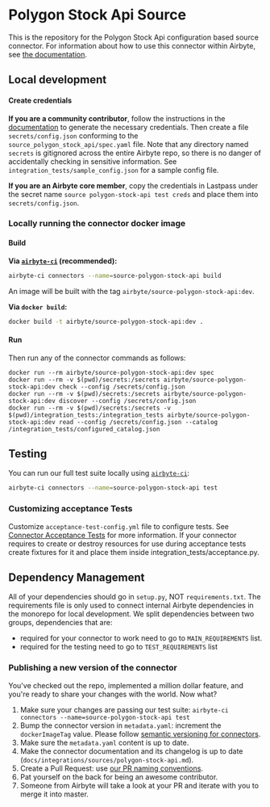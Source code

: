 # Polygon Stock Api Source

This is the repository for the Polygon Stock Api configuration based source connector. For
information about how to use this connector within Airbyte, see
[the documentation](https://docs.airbyte.io/integrations/sources/polygon-stock-api).

## Local development

#### Create credentials

**If you are a community contributor**, follow the instructions in the
[documentation](https://docs.airbyte.io/integrations/sources/polygon-stock-api) to generate the
necessary credentials. Then create a file `secrets/config.json` conforming to the
`source_polygon_stock_api/spec.yaml` file. Note that any directory named `secrets` is gitignored
across the entire Airbyte repo, so there is no danger of accidentally checking in sensitive
information. See `integration_tests/sample_config.json` for a sample config file.

**If you are an Airbyte core member**, copy the credentials in Lastpass under the secret name
`source polygon-stock-api test creds` and place them into `secrets/config.json`.

### Locally running the connector docker image

#### Build

**Via
[`airbyte-ci`](https://github.com/airbytehq/airbyte/blob/master/airbyte-ci/connectors/pipelines/README.md)
(recommended):**

```bash
airbyte-ci connectors --name=source-polygon-stock-api build
```

An image will be built with the tag `airbyte/source-polygon-stock-api:dev`.

**Via `docker build`:**

```bash
docker build -t airbyte/source-polygon-stock-api:dev .
```

#### Run

Then run any of the connector commands as follows:

```
docker run --rm airbyte/source-polygon-stock-api:dev spec
docker run --rm -v $(pwd)/secrets:/secrets airbyte/source-polygon-stock-api:dev check --config /secrets/config.json
docker run --rm -v $(pwd)/secrets:/secrets airbyte/source-polygon-stock-api:dev discover --config /secrets/config.json
docker run --rm -v $(pwd)/secrets:/secrets -v $(pwd)/integration_tests:/integration_tests airbyte/source-polygon-stock-api:dev read --config /secrets/config.json --catalog /integration_tests/configured_catalog.json
```

## Testing

You can run our full test suite locally using
[`airbyte-ci`](https://github.com/airbytehq/airbyte/blob/master/airbyte-ci/connectors/pipelines/README.md):

```bash
airbyte-ci connectors --name=source-polygon-stock-api test
```

### Customizing acceptance Tests

Customize `acceptance-test-config.yml` file to configure tests. See
[Connector Acceptance Tests](https://docs.airbyte.com/connector-development/testing-connectors/connector-acceptance-tests-reference)
for more information. If your connector requires to create or destroy resources for use during
acceptance tests create fixtures for it and place them inside integration_tests/acceptance.py.

## Dependency Management

All of your dependencies should go in `setup.py`, NOT `requirements.txt`. The requirements file is
only used to connect internal Airbyte dependencies in the monorepo for local development. We split
dependencies between two groups, dependencies that are:

- required for your connector to work need to go to `MAIN_REQUIREMENTS` list.
- required for the testing need to go to `TEST_REQUIREMENTS` list

### Publishing a new version of the connector

You've checked out the repo, implemented a million dollar feature, and you're ready to share your
changes with the world. Now what?

1. Make sure your changes are passing our test suite:
   `airbyte-ci connectors --name=source-polygon-stock-api test`
2. Bump the connector version in `metadata.yaml`: increment the `dockerImageTag` value. Please
   follow
   [semantic versioning for connectors](https://docs.airbyte.com/contributing-to-airbyte/resources/pull-requests-handbook/#semantic-versioning-for-connectors).
3. Make sure the `metadata.yaml` content is up to date.
4. Make the connector documentation and its changelog is up to date
   (`docs/integrations/sources/polygon-stock-api.md`).
5. Create a Pull Request: use
   [our PR naming conventions](https://docs.airbyte.com/contributing-to-airbyte/resources/pull-requests-handbook/#pull-request-title-convention).
6. Pat yourself on the back for being an awesome contributor.
7. Someone from Airbyte will take a look at your PR and iterate with you to merge it into master.
